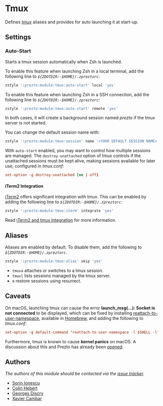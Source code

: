# Tmux

Defines [_tmux_][1] aliases and provides for auto launching it at start-up.

## Settings

### Auto-Start

Starts a tmux session automatically when Zsh is launched.

To enable this feature when launching Zsh in a local terminal, add the following
line to _`${ZDOTDIR:-$HOME}/.zpreztorc`_:

```sh
zstyle ':prezto:module:tmux:auto-start' local 'yes'
```

To enable this feature when launching Zsh in a SSH connection, add the following
line to _`${ZDOTDIR:-$HOME}/.zpreztorc`_:

```sh
zstyle ':prezto:module:tmux:auto-start' remote 'yes'
```

In both cases, it will create a background session named _prezto_ if the tmux
server is not started.

You can change the default session name with:

```sh
zstyle ':prezto:module:tmux:session' name '<YOUR DEFAULT SESSION NAME>'
```

With `auto-start` enabled, you may want to control how multiple sessions are
managed. The `destroy-unattached` option of tmux controls if the unattached
sessions must be kept alive, making sessions available for later use, configured
in _tmux.conf_:

```conf
set-option -g destroy-unattached [on | off]
```

#### iTerm2 Integration

[iTerm2][6] offers significant integration with tmux. This can be enabled by
adding the following line to _`${ZDOTDIR:-$HOME}/.zpreztorc`_:

```sh
zstyle ':prezto:module:tmux:iterm' integrate 'yes'
```

Read [iTerm2 and tmux Integration][7] for more information.

## Aliases

Aliases are enabled by default. To disable them, add the following to
_`${ZDOTDIR:-$HOME}/.zpreztorc`_.

```sh
zstyle ':prezto:module:tmux:alias' skip 'yes'
```

- `tmuxa` attaches or switches to a tmux session.
- `tmuxl` lists sessions managed by the tmux server.
- `m` restore sessions using resurrect.

## Caveats

On macOS, launching tmux can cause the error **launch_msg(...): Socket is not
connected** to be displayed, which can be fixed by installing
[reattach-to-user-namespace][3], available in [Homebrew][4], and adding the
following to _tmux.conf_:

```conf
set-option -g default-command "reattach-to-user-namespace -l $SHELL -l"
```

Furthermore, tmux is known to cause **kernel panics** on macOS. A discussion
about this and Prezto has already been [opened][2].

## Authors

_The authors of this module should be contacted via the [issue tracker][5]._

- [Sorin Ionescu](https://github.com/sorin-ionescu)
- [Colin Hebert](https://github.com/ColinHebert)
- [Georges Discry](https://github.com/gdiscry)
- [Xavier Cambar](https://github.com/xcambar)

[1]: https://tmux.github.io/
[2]: https://github.com/sorin-ionescu/prezto/issues/62
[3]: https://github.com/ChrisJohnsen/tmux-MacOSX-pasteboard
[4]: https://github.com/mxcl/homebrew
[5]: https://github.com/sorin-ionescu/prezto/issues
[6]: https://iterm2.com
[7]: https://gitlab.com/gnachman/iterm2/wikis/TmuxIntegration
